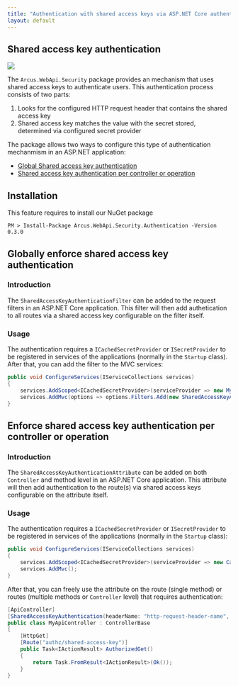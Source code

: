 ```yaml
---
title: "Authentication with shared access keys via ASP.NET Core authentication filters"
layout: default
---
```


## Shared access key authentication

![](https://img.shields.io/badge/Available%20starting-v0.1-green?link=https://github.com/arcus-azure/arcus.webapi/releases/tag/v0.1.0)

The `Arcus.WebApi.Security` package provides an mechanism that uses shared access keys to authenticate users.
This authentication process consists of two parts:

1. Looks for the configured HTTP request header that contains the shared access key
2. Shared access key matches the value with the secret stored, determined via configured secret provider

The package allows two ways to configure this type of authentication mechanmism in an <span>ASP.NET</span> application:
- [Global Shared access key authentication](#globally-enforce-shared-access-key-authentication)
- [Shared access key authentication per controller or operation](#enforce-shared-access-key-authentication-per-controller-or-operation)

## Installation

This feature requires to install our NuGet package

```shell
PM > Install-Package Arcus.WebApi.Security.Authentication -Version 0.3.0
```

## Globally enforce shared access key authentication

### Introduction

The `SharedAccessKeyAuthenticationFilter` can be added to the request filters in an <span>ASP.NET</span> Core application.
This filter will then add authetication to all routes via a shared access key configurable on the filter itself.

### Usage

The authentication requires a `ICachedSecretProvider` or `ISecretProvider` to be registered in services of the applications (normally in the `Startup` class).
After that, you can add the filter to the MVC services:

```csharp
public void ConfigureServices(IServiceCollections services)
{
    services.AddScoped<ICachedSecretProvider>(serviceProvider => new MyCachedSecretProvider());
    services.AddMvc(options => options.Filters.Add(new SharedAccessKeyAuthenticationFilter(headerName: "http-request-header-name", secretName: "shared-access-key-name")));
}
```

## Enforce shared access key authentication per controller or operation

### Introduction

The `SharedAccessKeyAuthenticationAttribute` can be added on both `Controller` and method level in an <span>ASP.NET</span> Core application.
This attribute will then add authentication to the route(s) via shared access keys configurable on the attribute itself.

### Usage

The authentication requires a `ICachedSecretProvider` or `ISecretProvider` to be registered in services of the applications (normally in the `Startup` class):

```csharp
public void ConfigureServices(IServiceCollections services)
{
    services.AddScoped<ICachedSecretProvider>(serviceProvider => new CachedSecretProvider(new MySecretProvider()));
    services.AddMvc();
}
```

After that, you can freely use the attribute on the route (single method) or routes (multiple methods or `Controller` level) that requires authentication:

```csharp
[ApiController]
[SharedAccessKeyAuthentication(headerName: "http-request-header-name", secretName: "shared-access-key-name")]
public class MyApiController : ControllerBase
{
    [HttpGet]
    [Route("authz/shared-access-key")]
    public Task<IActionResult> AuthorizedGet()
    {
        return Task.FromResult<IActionResult>(Ok());
    }
}
```